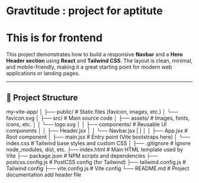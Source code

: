 # Gravtitude : project for aptitute
# This is for frontend



This project demonstrates how to build a responsive **Navbar** and a **Hero Header section** using **React** and **Tailwind CSS**. The layout is clean, minimal, and mobile-friendly, making it a great starting point for modern web applications or landing pages.

---

## 📁 Project Structure

my-vite-app/
│
├── public/                      # Static files (favicon, images, etc.)
│   └── favicon.svg
│
├── src/                         # Main source code
│   ├── assets/                  # Images, fonts, icons, etc.
│   │   └── logo.svg
│
│   ├── components/              # Reusable UI components
│   │   ├── Header.jsx
│   │   └── Navbar.jsx
|   |
│
│   ├── App.jsx                  # Root component
│   ├── main.jsx                 # Entry point (Vite bootstraps here)
│   └── index.css                # Tailwind base styles and custom CSS
│
├── .gitignore                   # Ignore node_modules, dist, etc.
├── index.html                   # Main HTML template used by Vite
├── package.json                 # NPM scripts and dependencies
├── postcss.config.js            # PostCSS config (for Tailwind)
├── tailwind.config.js           # Tailwind config
├── vite.config.js               # Vite config
└── README.md                    # Project documentation
add header file